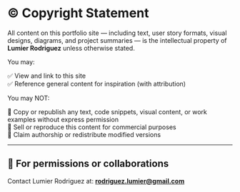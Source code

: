 # © Copyright Statement

All content on this portfolio site — including text, user story formats, visual designs, diagrams, and project summaries — is the intellectual property of **Lumier Rodriguez** unless otherwise stated.

You may:

✅ View and link to this site  
✅ Reference general content for inspiration (with attribution)

You may NOT:

🚫 Copy or republish any text, code snippets, visual content, or work examples without express permission  
🚫 Sell or reproduce this content for commercial purposes  
🚫 Claim authorship or redistribute modified versions

---

## 📩 For permissions or collaborations

Contact Lumier Rodriguez at: **rodriguez.lumier@gmail.com**

